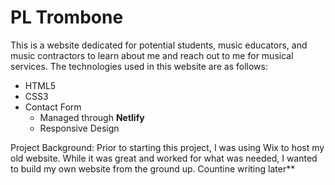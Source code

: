 # PL Trombone

This is a  website dedicated for potential students, music educators, and music contractors to learn about me and reach out to me for musical services. The technologies used in this website are as follows:

- HTML5
- CSS3
- Contact Form
  - Managed through **Netlify**
  - Responsive Design

Project Background:
Prior to starting this project, I was using Wix to host my old website. While it was great and worked for what was needed, I wanted to build my own website from the ground up. Countine writing later**
